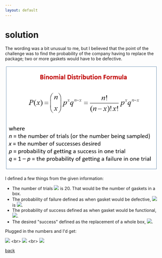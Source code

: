 ```yaml
---
layout: default
---
```


# solution

The wording was a bit unusual to me, but I believed that the point of the challenge was to find the probability of the company having to replace the package; two or more gaskets would have to be defective. 

![](images/binomial.png)

I defined a few things from the given information:

- The number of trials ![](https://latex.codecogs.com/svg.latex?\inline&space;n) is 20. That would be the number of gaskets in a box.
- The probability of failure defined as when gasket would be defective, ![](https://latex.codecogs.com/svg.latex?\inline&space;q&space=&space;1&space;-&space;p) is ![](https://latex.codecogs.com/svg.latex?\inline&space;0.01).
- The probability of success defined as when gasket would be functional, ![](https://latex.codecogs.com/svg.latex?\inline&space;p&space;=&space;0.99).
- The desired "success" defined as the replacement of a whole box, ![](https://latex.codecogs.com/svg.latex?\inline&space;P(x\geq2)&space;=&space;1&space;-&space;P(x&space;<&space;2)).

Plugged in the numbers and I'd get:

![](https://latex.codecogs.com/svg.latex?P(x&space;\geq&space;2)&space;=&space;1&space;-&space;P(x&space;<&space;2)) <br>
![](https://latex.codecogs.com/svg.latex?P(x&space;\geq&space;2)&space;=&space;1&space;-&space;P(x&space;=&space;0)&space;-&space;P(x&space;=&space;1)) <br>
![](https://latex.codecogs.com/svg.latex?P(x&space;\geq&space;2)&space;=&space;1&space;-&space;\frac{20!}{(20-0)!0!}&space;0.99^{0}&space;0.01^{20-0}&space;-&space;\frac{20!}{(20-1)!1!}&space;0.99^{1}&space;0.01^{20-1})

[back](./challenge.md)
